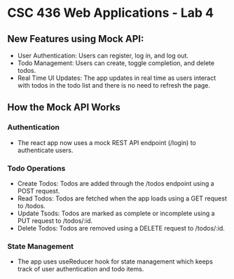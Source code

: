 # CSC 436 Web Applications - Lab 4

## New Features using Mock API:
- User Authentication: Users can register, log in, and log out.
- Todo Management: Users can create, toggle completion, and delete todos.
- Real Time UI Updates: The app updates in real time as users interact with todos in the todo list and there is no need to refresh the page.


## How the Mock API Works

### Authentication
- The react app now uses a mock REST API endpoint (/login) to authenticate users.

### Todo Operations
- Create Todos: Todos are added through the /todos endpoint using a POST request.
- Read Todos: Todos are fetched when the app loads using a GET request to /todos.
- Update Tsods: Todos are marked as complete or incomplete using a PUT request to /todos/:id.
- Delete Todos: Todos are removed using a DELETE request to /todos/:id.

### State Management
- The app uses useReducer hook for state management which keeps track of user authentication and todo items.